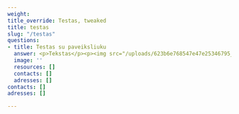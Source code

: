 ```yaml
---
weight: 
title_override: Testas, tweaked
title: testas
slug: "/testas"
questions:
- title: Testas su paveiksliuku
  answer: <p>Tekstas</p><p><img src="/uploads/623b6e768547e47e25346795_-p-1080.jpeg"></p><p>tekstas.</p>
  image: ''
  resources: []
  contacts: []
  adresses: []
contacts: []
adresses: []

---
```

